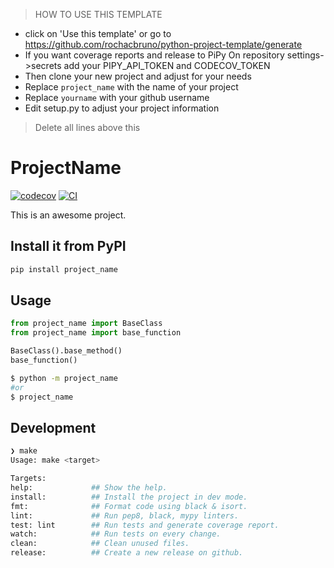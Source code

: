 
> HOW TO USE THIS TEMPLATE

- click on 'Use this template' or go to https://github.com/rochacbruno/python-project-template/generate
- If you want coverage reports and release to PiPy
  On repository settings->secrets add your PIPY_API_TOKEN and CODECOV_TOKEN
- Then clone your new project and adjust for your needs
- Replace `project_name` with the name of your project
- Replace `yourname` with your github username
- Edit setup.py to adjust your project information

> Delete all lines above this
# ProjectName

[![codecov](https://codecov.io/gh/yourname/project_name/branch/main/graph/badge.svg?token=I9ZGCFTQT9)](https://codecov.io/gh/yourname/project_name)
[![CI](https://github.com/yourname/project_name/actions/workflows/main.yml/badge.svg)](https://github.com/yourname/project_name/actions/workflows/main.yml)

This is an awesome project.

## Install it from PyPI

```bash
pip install project_name
```

## Usage

```py
from project_name import BaseClass
from project_name import base_function

BaseClass().base_method()
base_function()
```

```bash
$ python -m project_name
#or
$ project_name
```

## Development

```bash 
❯ make
Usage: make <target>

Targets:
help:             ## Show the help.
install:          ## Install the project in dev mode.
fmt:              ## Format code using black & isort.
lint:             ## Run pep8, black, mypy linters.
test: lint        ## Run tests and generate coverage report.
watch:            ## Run tests on every change.
clean:            ## Clean unused files.
release:          ## Create a new release on github.
```
